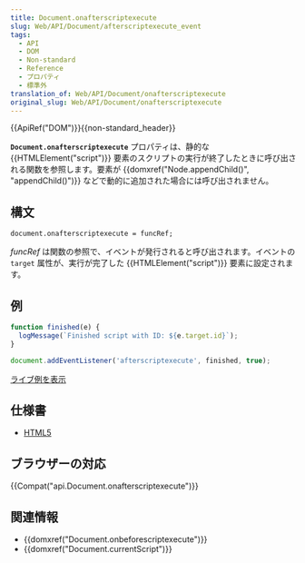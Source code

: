 ```yaml
---
title: Document.onafterscriptexecute
slug: Web/API/Document/afterscriptexecute_event
tags:
  - API
  - DOM
  - Non-standard
  - Reference
  - プロパティ
  - 標準外
translation_of: Web/API/Document/onafterscriptexecute
original_slug: Web/API/Document/onafterscriptexecute
---
```

{{ApiRef("DOM")}}{{non-standard_header}}

**`Document.onafterscriptexecute`** プロパティは、静的な {{HTMLElement("script")}} 要素のスクリプトの実行が終了したときに呼び出される関数を参照します。要素が {{domxref("Node.appendChild()", "appendChild()")}} などで動的に追加された場合には呼び出されません。

## 構文

    document.onafterscriptexecute = funcRef;

_funcRef_ は関数の参照で、イベントが発行されると呼び出されます。イベントの `target` 属性が、実行が完了した {{HTMLElement("script")}} 要素に設定されます。

## 例

```js
function finished(e) {
  logMessage(`Finished script with ID: ${e.target.id}`);
}

document.addEventListener('afterscriptexecute', finished, true);
```

[ライブ例を表示](/samples/html/currentScript.html)

## 仕様書

- [HTML5](http://www.whatwg.org/specs/web-apps/current-work/#the-script-element)

## ブラウザーの対応

{{Compat("api.Document.onafterscriptexecute")}}

## 関連情報

- {{domxref("Document.onbeforescriptexecute")}}
- {{domxref("Document.currentScript")}}
